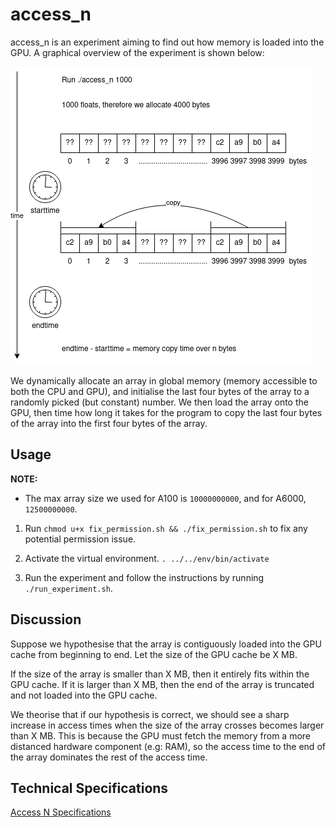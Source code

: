 # access_n

access_n is an experiment aiming to find out how memory is loaded into the GPU. A graphical overview of the experiment is shown below:

![An overview of `access_n`](access_n_overview.png)

We dynamically allocate an array in global memory (memory accessible to both the CPU and GPU), and initialise the last four bytes of the array to a randomly picked (but constant) number. We then load the array onto the GPU, then time how long it takes for the program to copy the last four bytes of the array into the first four bytes of the array.

## Usage

**NOTE:**

* The max array size we used for A100 is `10000000000`, and for A6000, `12500000000`.

1. Run `chmod u+x fix_permission.sh && ./fix_permission.sh` to fix any potential permission issue.

2. Activate the virtual environment. `. ../../env/bin/activate`

3. Run the experiment and follow the instructions by running `./run_experiment.sh`.


## Discussion

Suppose we hypothesise that the array is contiguously loaded into the GPU cache from beginning to end. Let the size of the GPU cache be X MB.

If the size of the array is smaller than X MB, then it entirely fits within the GPU cache. If it is larger than X MB, then the end of the array is truncated and not loaded into the GPU cache.

We theorise that if our hypothesis is correct, we should see a sharp increase in access times when the size of the array crosses becomes larger than X MB. This is because the GPU must fetch the memory from a more distanced hardware component (e.g: RAM), so the access time to the end of the array dominates the rest of the access time.

## Technical Specifications
[Access N Specifications](AccessN_Specifications.md)
